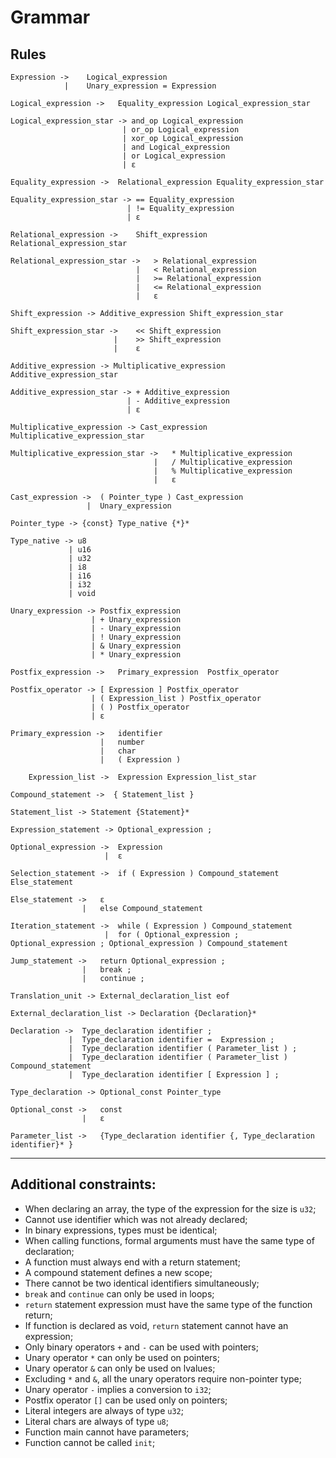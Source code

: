 # Grammar

## Rules

```
Expression ->    Logical_expression
            |    Unary_expression = Expression
```

```
Logical_expression ->   Equality_expression Logical_expression_star
```

```
Logical_expression_star -> and_op Logical_expression   
                         | or_op Logical_expression
                         | xor_op Logical_expression
                         | and Logical_expression
                         | or Logical_expression
                         | ε
```

```
Equality_expression ->  Relational_expression Equality_expression_star
```

```
Equality_expression_star -> == Equality_expression
                          | != Equality_expression
                          | ε
```

```
Relational_expression ->    Shift_expression Relational_expression_star
```

``` 
Relational_expression_star ->   > Relational_expression
                            |   < Relational_expression
                            |   >= Relational_expression
                            |   <= Relational_expression
                            |   ε
```

```
Shift_expression -> Additive_expression Shift_expression_star
```

```
Shift_expression_star ->    << Shift_expression
                       |    >> Shift_expression
                       |    ε
```

```
Additive_expression -> Multiplicative_expression Additive_expression_star
```

```
Additive_expression_star -> + Additive_expression 
                          | - Additive_expression
                          | ε
```

```
Multiplicative_expression -> Cast_expression Multiplicative_expression_star
```

```
Multiplicative_expression_star ->   * Multiplicative_expression
                                |   / Multiplicative_expression
                                |   % Multiplicative_expression
                                |   ε
```

```
Cast_expression ->  ( Pointer_type ) Cast_expression
                 |  Unary_expression   
```

```
Pointer_type -> {const} Type_native {*}*
```

```
Type_native -> u8
             | u16
             | u32
             | i8
             | i16
             | i32
             | void 
```

```
Unary_expression -> Postfix_expression
                  | + Unary_expression
                  | - Unary_expression
                  | ! Unary_expression
                  | & Unary_expression
                  | * Unary_expression
```

```
Postfix_expression ->   Primary_expression  Postfix_operator
```

```
Postfix_operator -> [ Expression ] Postfix_operator
                  | ( Expression_list ) Postfix_operator
                  | ( ) Postfix_operator
                  | ε
```

```
Primary_expression ->   identifier
                    |   number
                    |   char
                    |   ( Expression )
```

```
    Expression_list ->  Expression Expression_list_star
```

```
Compound_statement ->  { Statement_list }
```

```
Statement_list -> Statement {Statement}*
```

```
Expression_statement -> Optional_expression ;
```

```
Optional_expression ->  Expression 
                     |  ε
```

```
Selection_statement ->  if ( Expression ) Compound_statement Else_statement
```

```
Else_statement ->   ε
                |   else Compound_statement
```

```
Iteration_statement ->  while ( Expression ) Compound_statement
                     |  for ( Optional_expression ; Optional_expression ; Optional_expression ) Compound_statement
```

```
Jump_statement ->   return Optional_expression ;
                |   break ;
                |   continue ;
```

```
Translation_unit -> External_declaration_list eof
```

```
External_declaration_list -> Declaration {Declaration}*
```

```
Declaration ->  Type_declaration identifier ;
             |  Type_declaration identifier =  Expression ;
             |  Type_declaration identifier ( Parameter_list ) ;
             |  Type_declaration identifier ( Parameter_list ) Compound_statement
             |  Type_declaration identifier [ Expression ] ;
```

```
Type_declaration -> Optional_const Pointer_type
```

```
Optional_const ->   const 
                |   ε
```

```
Parameter_list ->   {Type_declaration identifier {, Type_declaration identifier}* }
```

---

## Additional constraints: 

- When declaring an array, the type of the expression for the size is `u32`;
- Cannot use identifier which was not already declared;
- In binary expressions, types must be identical;
- When calling functions, formal arguments must have the same type of declaration;
- A function must always end with a return statement;
- A compound statement defines a new scope; 
- There cannot be two identical identifiers simultaneously;
- `break` and `continue` can only be used in loops;
- `return` statement expression must have the same type of the function return;
- If function is declared as void, `return` statement cannot have an expression;
- Only binary operators `+` and `-` can be used with pointers;
- Unary operator `*` can only be used on pointers;
- Unary operator `&` can only be used on lvalues;
- Excluding `*` and `&`, all the unary operators require non-pointer type;
- Unary operator `-` implies a conversion to `i32`;
- Postfix operator `[]` can be used only on pointers;
- Literal integers are always of type `u32`;
- Literal chars are always of type `u8`;
- Function main cannot have parameters;
- Function cannot be called `init`;
